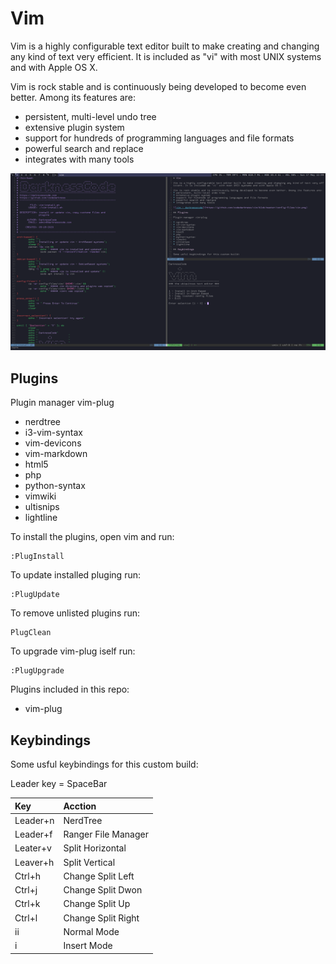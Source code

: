 # Vim

Vim is a highly configurable text editor built to make creating and changing any kind of text very efficient. It is included as "vi" with most UNIX systems and with Apple OS X.

Vim is rock stable and is continuously being developed to become even better. Among its features are:

* persistent, multi-level undo tree
* extensive plugin system
* support for hundreds of programming languages and file formats
* powerful search and replace
* integrates with many tools

![vim - darknesscode](https://github.com/codedarkness/vim/blob/master/config-files/vim.png)

## Plugins

Plugin manager vim-plug

* nerdtree
* i3-vim-syntax
* vim-devicons
* vim-markdown
* html5
* php
* python-syntax
* vimwiki
* ultisnips
* lightline

To install the plugins, open vim and run:

```
:PlugInstall
```

To update installed pluging run:

```
:PlugUpdate
```

To remove unlisted plugins run:

```
PlugClean
```

To upgrade vim-plug iself run:

```
:PlugUpgrade
```

Plugins included in this repo:

* vim-plug

## Keybindings

Some usful keybindings for this custom build:

Leader key = SpaceBar

| Key      | Acction             |
| :------- | :------------------ |
| Leader+n | NerdTree            |
| Leader+f | Ranger File Manager |
| Leater+v | Split Horizontal    |
| Leaver+h | Split Vertical      |
| Ctrl+h   | Change Split Left   |
| Ctrl+j   | Change Split Dwon   |
| Ctrl+k   | Change Split Up     |
| Ctrl+l   | Change Split Right  |
| ii       | Normal Mode	 |
| i        | Insert Mode   	 |

